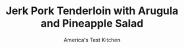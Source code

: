 ---
layout: ../../layouts/MarkdownPostLayout.astro
title: Jerk Pork Tenderloin with Arugula and Pineapple Salad
author: America's Test Kitchen
pubDate: 2023-03-15
description: "To build layers of flavor in this weeknight dish, we make the warm pineapple salad in the skillet after cooking the tenderloins."
image_url: https://res.cloudinary.com/hksqkdlah/image/upload/ar_1:1,c_fill,dpr_2.0,f_auto,fl_lossy.progressive.strip_profile,g_faces:auto,q_auto:low,w_344/23728_sfs-jerk-pork-tenderloin-with-warm-arugula-and-pineapple-salad-013
tags: ["Main Courses","Pork","Weeknight"]
calories: 
protein: 
carbohydrates: 
fats: 
fiber: 
ingredients: ["24 ounces, pork tenderloins (2 loins), trimmed","3 tablespoons, jerk seasoning","2 tablespoons, vegetable oil","2 cups 1/2-inch, pineapple pieces","1/2 cup finely chopped, red onion","1/4 cup, orange juice","Pinch, cayenne pepper","2 ounces, baby arugula (2 cups)",", Salt and pepper"]
serves: 4
time: "30 minutes"
instructions: ["Adjust oven rack to middle position and heat oven to 450 degrees. Set wire rack in rimmed baking sheet. Pat pork dry with paper towels and season with 2 tablespoons jerk seasoning. Heat 1 tablespoon oil in 12-inch skillet over medium-high heat until just smoking. Cook pork until browned on all sides, 5 to 7 minutes; transfer pork to prepared wire rack. Roast until meat registers 140 degrees, about 15 minutes. Transfer to carving board, tent with foil, and let rest for 5 minutes.","Heat remaining 1 tablespoon oil in now-empty skillet over medium-high heat until shimmering. Add pineapple, onion, orange juice, cayenne, and remaining 1 tablespoon jerk seasoning and cook, scraping up any browned bits, until onion is just softened, about 3 minutes. Off heat, stir in arugula. Season with salt and pepper to taste. Slice pork, transfer to platter, and top with pineapple mixture."]
nutrition: undefined
notes: "Buy tenderloins that are of equal size and weight so that they cook at the same rate; make sure that they are no larger than 12 ounces, as bigger tenderloins won’t fit in the skillet together."
---